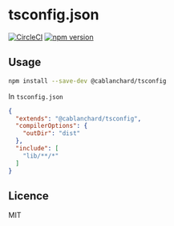 # tsconfig.json

[![CircleCI](https://circleci.com/gh/cblanc/tsconfig.json.svg?style=svg)](https://circleci.com/gh/cblanc/tsconfig.json) 
[![npm version](https://badge.fury.io/js/%40cablanchard%2Ftsconfig.svg)](https://badge.fury.io/js/%40cablanchard%2Ftsconfig)

## Usage

```bash
npm install --save-dev @cablanchard/tsconfig
```

In `tsconfig.json`

```json
{
  "extends": "@cablanchard/tsconfig",
  "compilerOptions": {
    "outDir": "dist"
  },
  "include": [
    "lib/**/*"
  ]
}
```

## Licence

MIT

